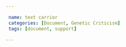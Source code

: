 ```yaml
---

 name: text carrier
 categories: [Document, Genetic Criticism]
 tags: [document, support]

---
```

